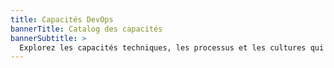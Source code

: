 ```yaml
---
title: Capacités DevOps
bannerTitle: Catalog des capacités
bannerSubtitle: >
  Explorez les capacités techniques, les processus et les cultures qui permettent d'améliorer la livraison de logiciels et les performances organisationnelles. Chacun des articles ci-dessous présente une capacité, explique comment la mettre en œuvre et comment surmonter les obstacles courants. Vous pouvez également apprendre à déployer un programme pour mettre en œuvre ces capacités dans notre article ["Comment se transformer."](/devops-capabilities/cultural/devops-culture-transform/)
---
```


